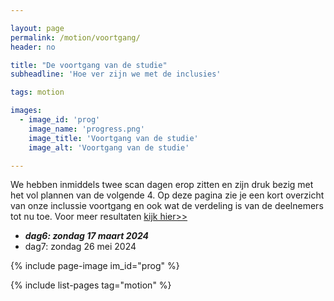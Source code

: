 ```yaml
---

layout: page
permalink: /motion/voortgang/
header: no

title: "De voortgang van de studie"
subheadline: 'Hoe ver zijn we met de inclusies'

tags: motion

images:
  - image_id: 'prog'
    image_name: 'progress.png'
    image_title: 'Voortgang van de studie'
    image_alt: 'Voortgang van de studie' 

---
```


We hebben inmiddels twee scan dagen erop zitten en zijn druk bezig met het vol plannen van de volgende 4. Op deze pagina zie je een kort overzicht van onze inclussie voortgang en ook wat de verdeling is van de deelnemers tot nu toe. Voor meer resultaten [kijk hier>>](/projects/progress/)

- ***dag6: zondag 17 maart 2024***
- dag7: zondag 26 mei 2024

{% include page-image im_id="prog" %}

{% include list-pages tag="motion" %}
